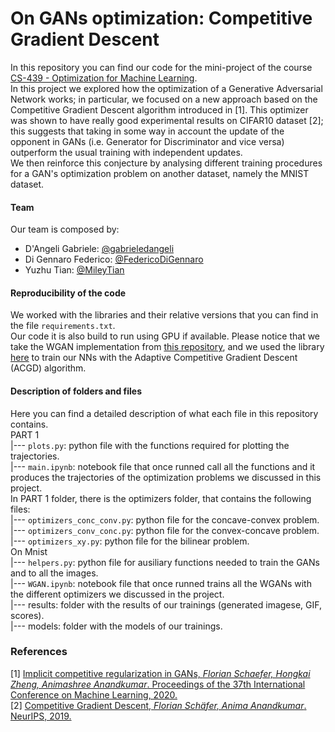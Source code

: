 # On GANs optimization: Competitive Gradient Descent  
In this repository you can find our code for the mini-project of the course [CS-439 - Optimization for Machine Learning](https://edu.epfl.ch/coursebook/en/optimization-for-machine-learning-CS-439).  
In this project we explored how the optimization of a Generative Adversarial Network works; in particular, we focused on a new approach based on the Competitive Gradient Descent algorithm introduced in [1]. This optimizer was shown to have really good experimental results on CIFAR10 dataset [2]; this suggests that taking in some way in account the update of the opponent in GANs (i.e. Generator for Discriminator and vice versa) outperform the usual training with independent updates.  
We then reinforce this conjecture by analysing different training procedures for a GAN's optimization problem on another dataset, namely the MNIST dataset.

#### Team  
Our team is composed by:  
* D'Angeli Gabriele: [@gabrieledangeli](https://github.com/gabrieledangeli)    
* Di Gennaro Federico: [@FedericoDiGennaro](https://github.com/FedericoDiGennaro)    
* Yuzhu Tian: [@MileyTian](https://github.com/MileyTian)   

#### Reproducibility of the code
We worked with the libraries and their relative versions that you can find in the file `requirements.txt`.   
Our code it is also build to run using GPU if available. Please notice that we take the WGAN implementation from [this repository](), and we used the library [here](https://github.com/devzhk/Implicit-Competitive-Regularization) to train our NNs with the Adaptive Competitive Gradient Descent (ACGD) algorithm.

#### Description of folders and files  
Here you can find a detailed description of what each file in this repository contains.  
PART 1  
|--- `plots.py`: python file with the functions required for plotting the trajectories.   
|--- `main.ipynb`: notebook file that once runned call all the functions and it produces the trajectories of the optimization problems we discussed in this project.  
In PART 1 folder, there is the optimizers folder, that contains the following files:   
|--- `optimizers_conc_conv.py`: python file for the concave-convex problem.   
|--- `optimizers_conv_conc.py`: python file for the convex-concave problem.  
|--- `optimizers_xy.py`: python file for the bilinear problem.  
On Mnist  
|--- `helpers.py`: python file for ausiliary functions needed to train the GANs and to all the images.  
|--- `WGAN.ipynb`: notebook file that once runned trains all the WGANs with the different
optimizers we discussed in the project.  
|--- results: folder with the results of our trainings (generated imagese, GIF, scores).  
|--- models: folder with the models of our trainings.   

### References  
[1] [Implicit competitive regularization in GANs, *Florian Schaefer, Hongkai Zheng, Animashree Anandkumar*. Proceedings of the 37th International Conference on Machine Learning, 2020.](http://proceedings.mlr.press/v119/schaefer20a.html)  
[2] [Competitive Gradient Descent, *Florian Schäfer, Anima Anandkumar*. NeurIPS, 2019.](https://arxiv.org/abs/1905.12103)